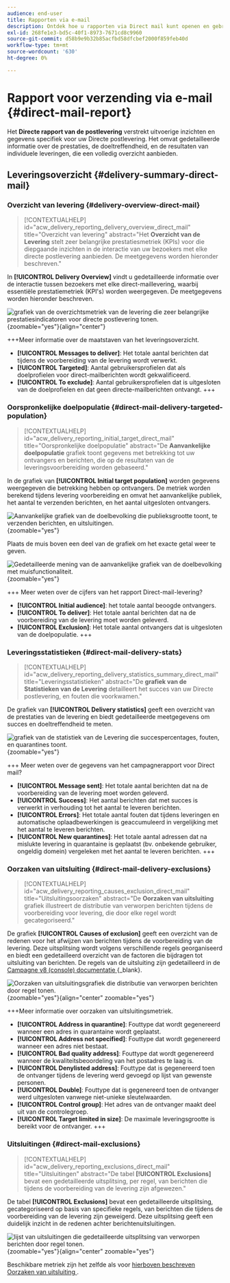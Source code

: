 ```yaml
---
audience: end-user
title: Rapporten via e-mail
description: Ontdek hoe u rapporten via Direct mail kunt openen en gebruiken
exl-id: 268fe1e3-bd5c-40f1-8973-7671cd8c9960
source-git-commit: d58b9e9b32b85acfbd58dfcbef2000f859feb40d
workflow-type: tm+mt
source-wordcount: '630'
ht-degree: 0%

---
```


# Rapport voor verzending via e-mail {#direct-mail-report}

Het **Directe rapport van de postlevering** verstrekt uitvoerige inzichten en gegevens specifiek voor uw Directe postlevering. Het omvat gedetailleerde informatie over de prestaties, de doeltreffendheid, en de resultaten van individuele leveringen, die een volledig overzicht aanbieden.

## Leveringsoverzicht {#delivery-summary-direct-mail}

### Overzicht van levering {#delivery-overview-direct-mail}

>[!CONTEXTUALHELP]
>id="acw_delivery_reporting_delivery_overview_direct_mail"
>title="Overzicht van levering"
>abstract="Het **Overzicht van de Levering** stelt zeer belangrijke prestatiesmetriek (KPIs) voor die diepgaande inzichten in de interactie van uw bezoekers met elke directe postlevering aanbieden. De meetgegevens worden hieronder beschreven."

In **[!UICONTROL Delivery Overview]** vindt u gedetailleerde informatie over de interactie tussen bezoekers met elke direct-maillevering, waarbij essentiële prestatiemetriek (KPI&#39;s) worden weergegeven. De meetgegevens worden hieronder beschreven.

![ grafiek van de overzichtsmetriek van de levering die zeer belangrijke prestatiesindicatoren voor directe postlevering tonen.](assets/direct-overview.png){zoomable="yes"}{align="center"}

+++Meer informatie over de maatstaven van het leveringsoverzicht.

* **[!UICONTROL Messages to deliver]**: Het totale aantal berichten dat tijdens de voorbereiding van de levering wordt verwerkt.
* **[!UICONTROL Targeted]**: Aantal gebruikersprofielen dat als doelprofielen voor direct-mailberichten wordt gekwalificeerd.
* **[!UICONTROL To exclude]**: Aantal gebruikersprofielen dat is uitgesloten van de doelprofielen en dat geen directe-mailberichten ontvangt.
+++

### Oorspronkelijke doelpopulatie {#direct-mail-delivery-targeted-population}

>[!CONTEXTUALHELP]
>id="acw_delivery_reporting_initial_target_direct_mail"
>title="Oorspronkelijke doelpopulatie"
>abstract="De **Aanvankelijke doelpopulatie** grafiek toont gegevens met betrekking tot uw ontvangers en berichten, die op de resultaten van de leveringsvoorbereiding worden gebaseerd."

In de grafiek van **[!UICONTROL Initial target population]** worden gegevens weergegeven die betrekking hebben op ontvangers. De metriek worden berekend tijdens levering voorbereiding en omvat het aanvankelijke publiek, het aantal te verzenden berichten, en het aantal uitgesloten ontvangers.

![ Aanvankelijke grafiek van de doelbevolking die publieksgrootte toont, te verzenden berichten, en uitsluitingen.](assets/direct-mail-delivery-targeted-population.png){zoomable="yes"}

Plaats de muis boven een deel van de grafiek om het exacte getal weer te geven.

![ Gedetailleerde mening van de aanvankelijke grafiek van de doelbevolking met muisfunctionaliteit.](assets/direct-mail-delivery-targeted-population_2.png){zoomable="yes"}

+++ Meer weten over de cijfers van het rapport Direct-mail-levering?

* **[!UICONTROL Initial audience]**: het totale aantal beoogde ontvangers.
* **[!UICONTROL To deliver]**: Het totale aantal berichten dat na de voorbereiding van de levering moet worden geleverd.
* **[!UICONTROL Exclusion]**: Het totale aantal ontvangers dat is uitgesloten van de doelpopulatie.
+++

### Leveringsstatistieken {#direct-mail-delivery-stats}

>[!CONTEXTUALHELP]
>id="acw_delivery_reporting_delivery_statistics_summary_direct_mail"
>title="Leveringsstatistieken"
>abstract="De **grafiek van de Statistieken van de Levering** detailleert het succes van uw Directe postlevering, en fouten die voorkwamen."

De grafiek van **[!UICONTROL Delivery statistics]** geeft een overzicht van de prestaties van de levering en biedt gedetailleerde meetgegevens om succes en doeltreffendheid te meten.

![ grafiek van de statistiek van de Levering die succespercentages, fouten, en quarantines toont.](assets/direct-mail-delivery-stats.png){zoomable="yes"}

+++ Meer weten over de gegevens van het campagnerapport voor Direct mail?

* **[!UICONTROL Message sent]**: Het totale aantal berichten dat na de voorbereiding van de levering moet worden geleverd.
* **[!UICONTROL Success]**: Het aantal berichten dat met succes is verwerkt in verhouding tot het aantal te leveren berichten.
* **[!UICONTROL Errors]**: Het totale aantal fouten dat tijdens leveringen en automatische oplaadbewerkingen is geaccumuleerd in vergelijking met het aantal te leveren berichten.
* **[!UICONTROL New quarantines]**: Het totale aantal adressen dat na mislukte levering in quarantaine is geplaatst (bv. onbekende gebruiker, ongeldig domein) vergeleken met het aantal te leveren berichten.
+++

### Oorzaken van uitsluiting {#direct-mail-delivery-exclusions}

>[!CONTEXTUALHELP]
>id="acw_delivery_reporting_causes_exclusion_direct_mail"
>title="Uitsluitingsoorzaken"
>abstract="De **Oorzaken van uitsluiting** grafiek illustreert de distributie van verworpen berichten tijdens de voorbereiding voor levering, die door elke regel wordt gecategoriseerd."

De grafiek **[!UICONTROL Causes of exclusion]** geeft een overzicht van de redenen voor het afwijzen van berichten tijdens de voorbereiding van de levering. Deze uitsplitsing wordt volgens verschillende regels georganiseerd en biedt een gedetailleerd overzicht van de factoren die bijdragen tot uitsluiting van berichten. De regels van de uitsluiting zijn gedetailleerd in de [ Campagne v8 (console) documentatie ](https://experienceleague.adobe.com/docs/campaign/campaign-v8/send/failures/delivery-failures.html#email-error-types){_blank}.

![ Oorzaken van uitsluitingsgrafiek die distributie van verworpen berichten door regel tonen.](assets/direct-mail-delivery-exclusions.png){zoomable="yes"}{align="center" zoomable="yes"}

+++Meer informatie over oorzaken van uitsluitingsmetriek.

* **[!UICONTROL Address in quarantine]**: Fouttype dat wordt gegenereerd wanneer een adres in quarantaine wordt geplaatst.
* **[!UICONTROL Address not specified]**: Fouttype dat wordt gegenereerd wanneer een adres niet bestaat.
* **[!UICONTROL Bad quality address]**: Fouttype dat wordt gegenereerd wanneer de kwaliteitsbeoordeling van het postadres te laag is.
* **[!UICONTROL Denylisted address]**: Fouttype dat is gegenereerd toen de ontvanger tijdens de levering werd gevoegd op lijst van gewenste personen.
* **[!UICONTROL Double]**: Fouttype dat is gegenereerd toen de ontvanger werd uitgesloten vanwege niet-unieke sleutelwaarden.
* **[!UICONTROL Control group]**: Het adres van de ontvanger maakt deel uit van de controlegroep.
* **[!UICONTROL Target limited in size]**: De maximale leveringsgrootte is bereikt voor de ontvanger.
+++

### Uitsluitingen {#direct-mail-exclusions}

>[!CONTEXTUALHELP]
>id="acw_delivery_reporting_exclusions_direct_mail"
>title="Uitsluitingen"
>abstract="De tabel **[!UICONTROL Exclusions]** bevat een gedetailleerde uitsplitsing, per regel, van berichten die tijdens de voorbereiding van de levering zijn afgewezen."

De tabel **[!UICONTROL Exclusions]** bevat een gedetailleerde uitsplitsing, gecategoriseerd op basis van specifieke regels, van berichten die tijdens de voorbereiding van de levering zijn geweigerd. Deze uitsplitsing geeft een duidelijk inzicht in de redenen achter berichtenuitsluitingen.

![ lijst van uitsluitingen die gedetailleerde uitsplitsing van verworpen berichten door regel tonen.](assets/direct-mail-exclusions.png){zoomable="yes"}{align="center" zoomable="yes"}

Beschikbare metriek zijn het zelfde als voor [ hierboven beschreven Oorzaken van uitsluiting ](#direct-mail-delivery-exclusions).